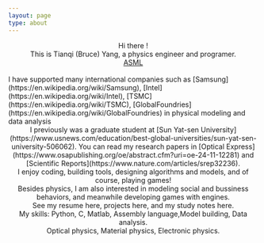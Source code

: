 ```yaml
---
layout: page
type: about
---
```

<center>Hi there !</center>
<center>This is Tianqi (Bruce) Yang, a physics engineer and programer.</center>
<center>
 <a href = "https://en.wikipedia.org/wiki/Samsung">ASML</a>
</center>
<br/>
I have supported many international companies such as [Samsung](https://en.wikipedia.org/wiki/Samsung), [Intel](https://en.wikipedia.org/wiki/Intel), [TSMC](https://en.wikipedia.org/wiki/TSMC), [GlobalFoundries](https://en.wikipedia.org/wiki/GlobalFoundries) in physical modeling and data analysis
<center>I previously was a graduate student at [Sun Yat-sen University](https://www.usnews.com/education/best-global-universities/sun-yat-sen-university-506062). You can read my research papers in [Optical Express](https://www.osapublishing.org/oe/abstract.cfm?uri=oe-24-11-12281) and [Scientific Reports](https://www.nature.com/articles/srep32236).</center>
<center> I enjoy coding, building tools, designing algorithms and models, and of course, playing games! </center>
<center>Besides physics, I am also interested in modeling social and bussiness behaviors, and meanwhile developing games with engines. </center>
<center>See my resume here, projects here, and my study notes here.</center>
<center>My skills: Python, C, Matlab, Assembly language,Model building, Data analysis.</center>
<center>Optical physics, Material physics, Electronic physics.</center>

